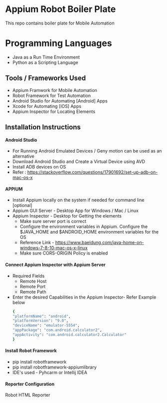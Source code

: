 # Appium Robot Boiler Plate
This repo contains boiler plate for Mobile Automation

# Programming Languages
- Java as a Run Time Environment
- Python as a Scripting Language

## Tools / Frameworks Used
- Appium Framwork for Mobile Automation
- Robot Framework for Test Automation
- Android Studio for Automating [Android] Apps
- Xcode for Automating [IOS] Apps
- Appium Inspector for Locating Elements

## Installation Instructions

#### Android Studio
- For Running Android Emulated Devices / Geny motion can be used as an alternative
- Download Android Studio and Create a Virtual Device using AVD
- Install ADB devices on OS
-  Refer : https://stackoverflow.com/questions/17901692/set-up-adb-on-mac-os-x

#### APPIUM
- Install Appium locally on the system if needed for command line [optional]
- Appium GUI Server - Desktop App for Windows / Mac / Linux
- Appium Inspector - Desktop for Getting the elements
    - Make sure server port is correct
    - Configure the environment variables in Appium. Configure the $JAVA_HOME and $ANDROID_HOME environment variables for the OS
    - Reference Link - https://www.baeldung.com/java-home-on-windows-7-8-10-mac-os-x-linux
    - Make sure CORS-ORIGIN Policy is enabled

#### Connect Appium Inspector with Appium Server
- Required Fields
    - Remote Host
    - Remote Port
    - Remote Path
- Enter the desired Capabilities in the Appium Inspector- Refer Example below
    ```sh
    {
  "platformName": "android",
  "platformVersion": "9.0",
  "deviceName": "emulator-5554",
  "appPackage": "com.android.calculator2",
  "appActivity": "com.android.calculator2.Calculator"
  }
    ```

#### Install Robot Framework
- pip install robotframework
- pip install robotframework-appiumlibrary
- IDE's used - Pyhcarm or Intellij IDEA

#### Reporter Configuration
Robot HTML Reporter
